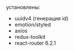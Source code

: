 установлены:

- uuidv4 (генерация id)
- emotion/styled
- axios
- redux-toolkit
- react-router 6.2.1
